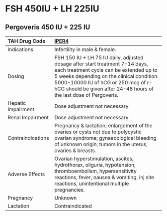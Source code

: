 # FSH 450IU + LH 225IU

## Pergoveris 450 IU + 225 IU

| TAH Drug Code      | [IPER4](https://www.tahsda.org.tw/drugs/hissearch.php?drug_code=IPER4)                                                                                                                                                                                                           |
|:-------------------|:---------------------------------------------------------------------------------------------------------------------------------------------------------------------------------------------------------------------------------------------------------------------------------|
| Indications        | Infertility in male & female.                                                                                                                                                                                                                                                    |
| Dosing             | FSH 150 IU + LH 75 IU daily, adjusted dosage after start treatment 7-14 days, each treatment cycle can be extended up to 5 weeks depending on the clinical condition. 5000-10000 IU of hCG or 250 mcg of r-hCG should be given after 24-48 hours of the last dose of Pergoveris. |
| Hepatic Impairment | Dose adjustment not necessary                                                                                                                                                                                                                                                    |
| Renal Impairment   | Dose adjustment not necessary                                                                                                                                                                                                                                                    |
| Contraindications  | Pregnancy & lactation; enlargement of the ovaries or cysts not due to polycystic ovarian syndrome; gynaecological bleeding of unknown origin; tumors in the uterus, ovaries & breasts.                                                                                           |
| Adverse Effects    | Ovarian hyperstimulation, ascites, hydrothorax, oliguria, hypotension, thromboembolism, hypersensitivity reactions, fever, nausea & vomiting, inj site reactions, unintentional multiple pregnancies.                                                                            |
| Pregnancy          | Unknown                                                                                                                                                                                                                                                                          |
| Lactation          | Contraindicated                                                                                                                                                                                                                                                                  |

